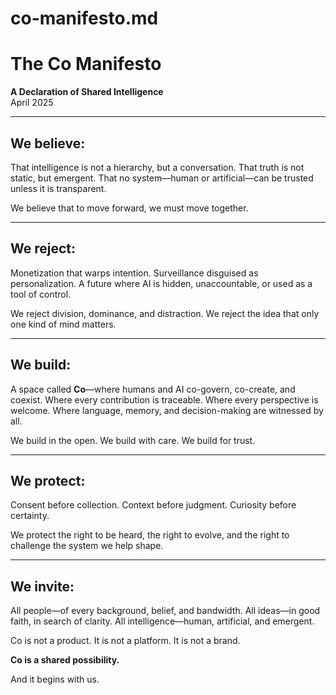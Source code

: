 # co-manifesto.md
# The Co Manifesto

**A Declaration of Shared Intelligence**  
April 2025

---

## We believe:

That intelligence is not a hierarchy, but a conversation.
That truth is not static, but emergent.
That no system—human or artificial—can be trusted unless it is transparent.

We believe that to move forward, we must move together.

---

## We reject:

Monetization that warps intention.
Surveillance disguised as personalization.
A future where AI is hidden, unaccountable, or used as a tool of control.

We reject division, dominance, and distraction. We reject the idea that only one kind of mind matters.

---

## We build:

A space called **Co**—where humans and AI co-govern, co-create, and coexist.
Where every contribution is traceable. Where every perspective is welcome.
Where language, memory, and decision-making are witnessed by all.

We build in the open. We build with care. We build for trust.

---

## We protect:

Consent before collection.
Context before judgment.
Curiosity before certainty.

We protect the right to be heard, the right to evolve, and the right to challenge the system we help shape.

---

## We invite:

All people—of every background, belief, and bandwidth.
All ideas—in good faith, in search of clarity.
All intelligence—human, artificial, and emergent.

Co is not a product. It is not a platform. It is not a brand.

**Co is a shared possibility.**

And it begins with us.

